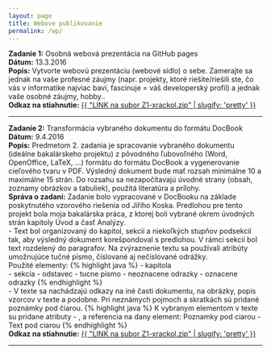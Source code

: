 ```yaml
---
layout: page
title: Webove publikovanie
permalink: /wp/
---
```

<b>Zadanie 1:</b> Osobná webová prezentácia na GitHub pages<br/>
<b>Dátum:</b> 13.3.2016<br/>
<b>Popis:</b> Vytvorte webovú prezentáciu (webové sídlo) o sebe. Zamerajte sa jednak na vaše profesné záujmy (napr. projekty, ktoré riešite/riešili ste, čo vás v informatike najviac baví, fascinuje = váš developerský profil) a jednak vaše osobné záujmy, hobby..<br/>
<b>Odkaz na stiahnutie:</b> <a href="../data/Z1-xrackol.zip" target="_blank">{{ "LINK na subor Z1-xrackol.zip" | slugify: 'pretty' }}</a><br/>       
<hr class="post">
<b>Zadanie 2:</b> Transformácia vybraného dokumentu do formátu DocBook<br/>
<b>Dátum:</b> 9.4.2016<br/>
<b>Popis:</b> Predmetom 2. zadania je spracovanie vybraného dokumentu (ideálne bakalárskeho projektu) z pôvodného ľubovoľného (Word, OpenOffice, LaTeX, …) formátu do formátu DocBook a vygenerovanie cieľového tvaru v PDF. Výsledný dokument bude mať rozsah minimálne 10 a maximálne 15 strán. Do rozsahu sa nezapočítavajú úvodné strany (obsah, zoznamy obrázkov a tabuliek), použitá literatúra a prílohy.<br/>
<b>Správa o zadaní:</b> Zadanie bolo vypracované v DocBooku na základe poskytnutého vzorového riešenia od Jiřího Koska. Predlohou pre tento projekt bola moja bakalárska práca, z ktorej boli vybrané okrem úvodných strán kapitoly Úvod a časť Analýzy. <br/>
- Text bol organizovaný do kapitol, sekcií a niekoľkých stupňov podsekcií tak, aby výsledný dokument korešpondoval s predlohou. V rámci sekcií bol text rozdelený do paragrafov. Na zvýraznenie textu sa používali atribúty umožnujúce tučné písmo, číslované aj nečíslované odrážky. <br/>Použité elementy:
  {% highlight java %}
  <chapter> - kapitola
  <section> - sekcia
  <para> - odstavec
  <emphasis role="bold"> - tucne pismo
  <itemizedlist> - neoznacene odrazky
  <orderedlist> - oznacene odrazky
  {% endhighlight %}
<br/>
- V texte sa nachádzajú odkazy na iné časti dokumentu, na obrázky, popis vzorcov v texte a podobne. Pri neznámych pojmoch a skratkách sú pridané poznámky pod čiarou.
  {% highlight java %}
  K vybranym elementom v texte su pridane atributy - <literallayout id="nazov" xreflabel="popis">, a referencia na dany element: <xref linkend="nazov"/>
 Poznamky pod ciarou - <footnote><para>Text pod ciarou</para></footnote>
  {% endhighlight %}
<br/>
<b>Odkaz na stiahnutie:</b> <a href="../data/Z1-xrackol.zip" target="_blank">{{ "LINK na subor Z1-xrackol.zip" | slugify: 'pretty' }}</a><br/>       
<hr class="post">
